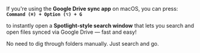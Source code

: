 If you're using the **Google Drive sync app** on macOS, you can press:
**`Command (⌘) + Option (⌥) + G`**

to instantly open a **Spotlight-style search window** that lets you search and open files synced via Google Drive — fast and easy!

No need to dig through folders manually. Just search and go.